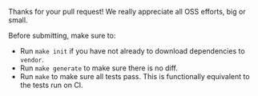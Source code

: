 Thanks for your pull request! We really appreciate all OSS efforts, big or small.

Before submitting, make sure to:

- Run `make init` if you have not already to download dependencies to `vendor`.
- Run `make generate` to make sure there is no diff.
- Run `make` to make sure all tests pass. This is functionally equivalent to the tests run on CI.
